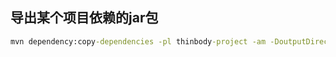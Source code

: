 ## 导出某个项目依赖的jar包
```cmd
mvn dependency:copy-dependencies -pl thinbody-project -am -DoutputDirectory=./lib  -DincludeScope=runtime
```
